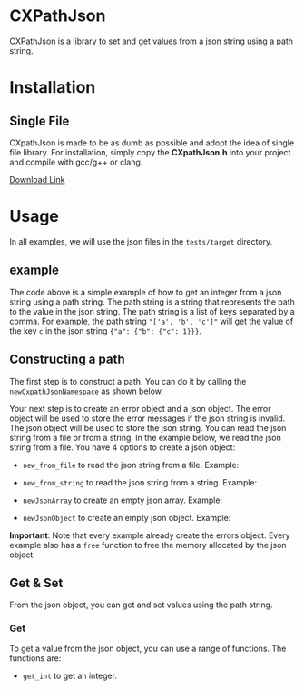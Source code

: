 # CXPathJson
CXPathJson is a library to set and get values from a json string using a path string.

# Installation 

## Single File
CXpathJson is made to be as dumb as possible and adopt the idea of single file library.
For installation, simply copy the **CXpathJson.h** into your project and compile with gcc/g++ or clang. 

[Download Link]()

# Usage
In all examples, we will use the json files in the `tests/target` directory.

## example
<!-- tests/get/get_int.c -->

The code above is a simple example of how to get an integer from a json string using a path string. The path string is a string that represents the path to the value in the json string. The path string is a list of keys separated by a comma. For example, the path string `"['a', 'b', 'c']"` will get the value of the key `c` in the json string `{"a": {"b": {"c": 1}}}`.


## Constructing a path
The first step is to construct a path. You can do it by calling the `newCxpathJsonNamespace` as shown below.

<!-- tests/constructors/construct_xpath.c -->

Your next step is to create an error object and a json object. The error object will be used to store the error messages if the json string is invalid. The json object will be used to store the json string. You can read the json string from a file or from a string. In the example below, we read the json string from a file.
You have 4 options to create a json object:
- `new_from_file` to read the json string from a file.
Example:
<!-- tests/constructors/construct_json_object_from_file.c -->

- `new_from_string` to read the json string from a string.
Example:
<!-- tests/constructors/construct_json_object_from_string.c -->

- `newJsonArray` to create an empty json array.
Example:
<!-- tests/constructors/construct_json_object_array.c -->

- `newJsonObject` to create an empty json object.
Example:
<!-- tests/constructors/construct_json_object_object.c -->

**Important**: Note that every example already create the errors object. Every example also has a `free` function to free the memory allocated by the json object.

## Get & Set
From the json object, you can get and set values using the path string.

### Get
To get a value from the json object, you can use a range of functions. The functions are:
- `get_int` to get an integer.



